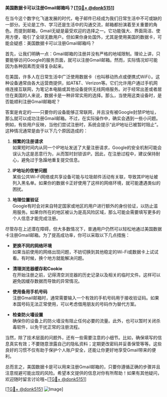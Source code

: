**美国数据卡可以注册Gmail邮箱吗？[[TG💪+ @donk5151](https://t.me/s/donk5151)]**

在当今这个数字化飞速发展的时代，电子邮件已经成为我们日常生活中不可或缺的一部分。无论是工作、学习还是生活中的沟通交流，邮箱都扮演着至关重要的角色。而提到邮箱，Gmail无疑是最受欢迎的选择之一。它功能强大、界面简洁、使用方便，吸引了全球无数用户。但如果你身处国外，尤其是使用美国的数据卡，可能会疑惑：美国数据卡可以注册Gmail邮箱吗？

首先，让我们明确一点：Gmail邮箱的注册并没有严格的地域限制。理论上讲，只要能够访问Google的服务页面，就可以注册Gmail邮箱。然而，实际情况却可能因为各种因素而变得复杂起来。

在美国，许多人在日常生活中广泛使用数据卡（也叫移动热点或便携式WiFi）。这种设备通常由各大运营商提供，如AT&T、Verizon等。它们允许用户通过手机网络连接互联网，为笔记本电脑或其他设备提供无线网络服务。对于经常出差或者居住在美国的人来说，数据卡是一种非常实用的选择。那么，当使用这类设备时，是否能顺利注册Gmail邮箱呢？

答案是肯定的——只要你的设备能够正常联网，并且没有被Google封禁IP地址，那么就可以成功注册Gmail邮箱。不过，在实际操作中，确实会遇到一些小问题。例如，有些用户反映，当他们尝试注册时，系统会提示“此IP地址已被暂时阻止”。这种情况通常是由于以下几个原因造成的：

1. **频繁的注册请求**  
   如果短时间内从同一个IP地址发送了大量注册请求，Google的安全机制可能会误认为这是恶意行为，从而暂时封锁该IP。因此，在注册过程中，建议保持耐心，避免过于急躁地重复提交信息。

2. **IP地址的信誉问题**  
   某些公共Wi-Fi网络或共享设备可能与垃圾邮件活动有关联，导致其IP地址被列入黑名单。如果你的数据卡正好使用了这样的网络环境，就可能遭遇类似的困扰。

3. **地理位置验证**  
   Google有时会对来自特定国家或地区的用户进行额外的身份验证，以防止滥用服务。如果你所在的地区被认为是高风险区域，那么可能会需要填写更多的个人信息才能完成注册。

尽管存在上述潜在障碍，但大多数情况下，普通用户仍然可以轻松地通过美国数据卡注册Gmail邮箱。为了提高成功率，你可以采取以下几点措施：

- **更换不同的网络环境**  
  如果当前使用的网络出现问题，不妨切换到其他稳定的Wi-Fi或数据卡上试试看。有时候，换个地方就能解决问题。

- **清理浏览器缓存和Cookie**  
  在开始注册之前，记得清空浏览器的历史记录以及相关的临时文件。这样可以避免因缓存数据而导致的异常情况。

- **使用备用手机号码**  
  注册Gmail邮箱时，通常需要输入一个有效的手机号码用于接收验证码。如果本国号码无法正常使用，可以考虑借用朋友的号码作为替代方案。

- **检查防火墙设置**  
  确保你的设备上的防火墙没有阻止任何必要的流量。此外，也可以暂时关闭杀毒软件，以免干扰正常的注册流程。

当然，除了技术层面的问题外，还有一些需要注意的小细节。比如，确保填写的信息真实有效；不要随意泄露自己的隐私资料；定期更改密码并妥善保管等等。这些良好的习惯不仅有助于保护个人账户安全，还能让你更好地享受Gmail带来的便利。

总而言之，美国数据卡是可以用来注册Gmail邮箱的，只要你遵循正确的步骤并且注意规避可能出现的风险。希望本文提供的信息对你有所帮助！如果有其他疑问，欢迎随时留言讨论哦~[[TG💪+ @donk5151](https://t.me/s/donk5151)]

[[TG💪+ @donk5151](https://t.me/s/donk5151) ![Image](https://i.postimg.cc/rwNCRYN7/Snipaste-2025-04-30-17-27-05.png)]